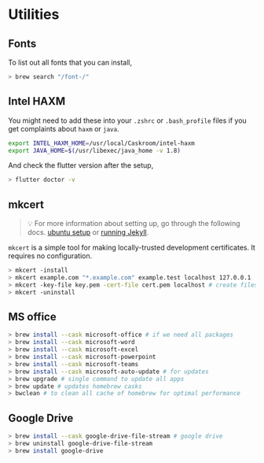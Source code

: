 # Utilities

## Fonts

To list out all fonts that you can install,

```sh
> brew search "/font-/"
```

## Intel HAXM

You might need to add these into your `.zshrc` or `.bash_profile` files if you get complaints about `haxm` or `java`.

```sh
export INTEL_HAXM_HOME=/usr/local/Caskroom/intel-haxm
export JAVA_HOME=$(/usr/libexec/java_home -v 1.8)
```

And check the flutter version after the setup,

```sh
> flutter doctor -v
```

## mkcert

> 💡 For more information about setting up, go through the following docs. [ubuntu setup](https://kifarunix.com/create-locally-trusted-ssl-certificates-with-mkcert-on-ubuntu-20-04/) or [running Jekyll](https://diamantidis.github.io/tips/2020/06/26/serve-localhost-website-on-https-with-mkcert).

`mkcert` is a simple tool for making locally-trusted development certificates. It requires no configuration.

```sh
> mkcert -install
> mkcert example.com "*.example.com" example.test localhost 127.0.0.1 ::1
> mkcert -key-file key.pem -cert-file cert.pem localhost # create files relative
> mkcert -uninstall
```

## MS office

```sh
> brew install --cask microsoft-office # if we need all packages
> brew install --cask microsoft-word 
> brew install --cask microsoft-excel
> brew install --cask microsoft-powerpoint
> brew install --cask microsoft-teams
> brew install --cask microsoft-auto-update # for updates
> brew upgrade # single command to update all apps
> brew update # updates homebrew casks
> bwclean # to clean all cache of homebrew for optimal performance
```

## Google Drive

```sh
> brew install --cask google-drive-file-stream # google drive
> brew uninstall google-drive-file-stream
> brew install google-drive
```
